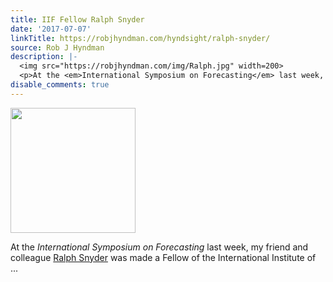 ```yaml
---
title: IIF Fellow Ralph Snyder
date: '2017-07-07'
linkTitle: https://robjhyndman.com/hyndsight/ralph-snyder/
source: Rob J Hyndman
description: |-
  <img src="https://robjhyndman.com/img/Ralph.jpg" width=200>
  <p>At the <em>International Symposium on Forecasting</em> last week, my friend and colleague <a href="https://scholar.google.com/citations?user=Kc3oiaMAAAAJ&amp;hl=en">Ralph Snyder</a> was made a Fellow of the International Institute of ...
disable_comments: true
---
```

<img src="https://robjhyndman.com/img/Ralph.jpg" width=200>
<p>At the <em>International Symposium on Forecasting</em> last week, my friend and colleague <a href="https://scholar.google.com/citations?user=Kc3oiaMAAAAJ&amp;hl=en">Ralph Snyder</a> was made a Fellow of the International Institute of ...